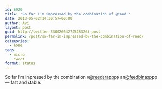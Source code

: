 ```yaml
---
id: 6920
title: 'So far I’m impressed by the combination of @reed…'
date: 2013-05-02T14:30:57+00:00
author: Avi
layout: post
guid: http://twitter-330026642745483265-post
permalink: /post/so-far-im-impressed-by-the-combination-of-reed/
categories:
  - none
tags:
  - micro
  - tweet
format: status
---
```

So far I’m impressed by the combination o[@reederapp](http://twitter.com/reederapp)pp an[@feedbinapp](http://twitter.com/feedbinapp)pp — fast and stable.